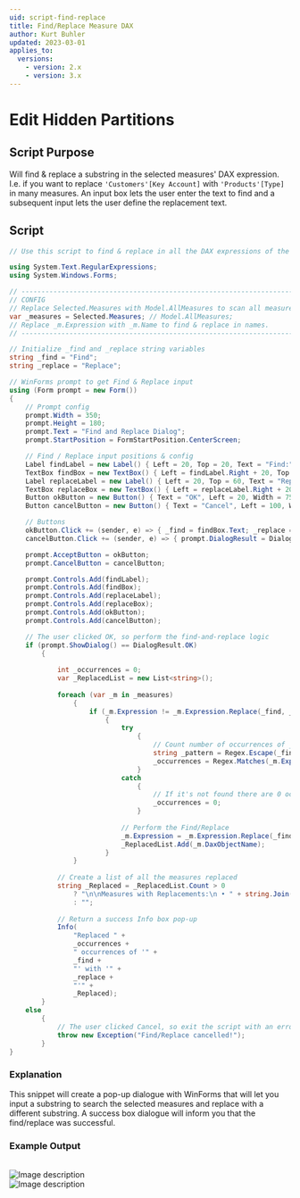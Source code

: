 ```yaml
---
uid: script-find-replace
title: Find/Replace Measure DAX
author: Kurt Buhler
updated: 2023-03-01
applies_to:
  versions:
    - version: 2.x
    - version: 3.x
---
```

# Edit Hidden Partitions

## Script Purpose
Will find & replace a substring in the selected measures' DAX expression. I.e. if you want to replace `'Customers'[Key Account]` with `'Products'[Type]` in many measures. 
An input box lets the user enter the text to find and a subsequent input lets the user define the replacement text.

## Script

```csharp
// Use this script to find & replace in all the DAX expressions of the selected measures

using System.Text.RegularExpressions;
using System.Windows.Forms;

// ---------------------------------------------------------------------//
// CONFIG
// Replace Selected.Measures with Model.AllMeasures to scan all measures
var _measures = Selected.Measures; // Model.AllMeasures;
// Replace _m.Expression with _m.Name to find & replace in names.
// ---------------------------------------------------------------------//

// Initialize _find and _replace string variables
string _find = "Find";
string _replace = "Replace";

// WinForms prompt to get Find & Replace input
using (Form prompt = new Form())
{
    // Prompt config
    prompt.Width = 350;
    prompt.Height = 180;
    prompt.Text = "Find and Replace Dialog";
    prompt.StartPosition = FormStartPosition.CenterScreen;

    // Find / Replace input positions & config
    Label findLabel = new Label() { Left = 20, Top = 20, Text = "Find:" };
    TextBox findBox = new TextBox() { Left = findLabel.Right + 20, Top = 20, Width = 150 };
    Label replaceLabel = new Label() { Left = 20, Top = 60, Text = "Replace:" };
    TextBox replaceBox = new TextBox() { Left = replaceLabel.Right + 20, Top = 60, Width = 150 };
    Button okButton = new Button() { Text = "OK", Left = 20, Width = 75, Top = 100 };
    Button cancelButton = new Button() { Text = "Cancel", Left = 100, Width = 75, Top = 100 };

    // Buttons
    okButton.Click += (sender, e) => { _find = findBox.Text; _replace = replaceBox.Text; prompt.DialogResult = DialogResult.OK; };
    cancelButton.Click += (sender, e) => { prompt.DialogResult = DialogResult.Cancel; };

    prompt.AcceptButton = okButton;
    prompt.CancelButton = cancelButton;

    prompt.Controls.Add(findLabel);
    prompt.Controls.Add(findBox);
    prompt.Controls.Add(replaceLabel);
    prompt.Controls.Add(replaceBox);
    prompt.Controls.Add(okButton);
    prompt.Controls.Add(cancelButton);

    // The user clicked OK, so perform the find-and-replace logic
    if (prompt.ShowDialog() == DialogResult.OK)
        {
            
            int _occurrences = 0;
            var _ReplacedList = new List<string>();
    
            foreach (var _m in _measures)
                {
                    if (_m.Expression != _m.Expression.Replace(_find, _replace))
                        {
                            try
                                {
                                    // Count number of occurrences of _find substring in the string
                                    string _pattern = Regex.Escape(_find);
                                    _occurrences = Regex.Matches(_m.Expression, _pattern).Count;
                                }
                            catch
                                {
                                    // If it's not found there are 0 occurrences
                                    _occurrences = 0;
                                }
            
                            // Perform the Find/Replace
                            _m.Expression = _m.Expression.Replace(_find, _replace);
                            _ReplacedList.Add(_m.DaxObjectName);
                        }
                }
    
            // Create a list of all the measures replaced
            string _Replaced = _ReplacedList.Count > 0
                ? "\n\nMeasures with Replacements:\n • " + string.Join("\n • ", _ReplacedList)
                : "";
    
            // Return a success Info box pop-up
            Info(
                "Replaced " + 
                _occurrences + 
                " occurrences of '" + 
                _find + 
                "' with '" + 
                _replace + 
                "'" + 
                _Replaced);
        }
    else
        {
            // The user clicked Cancel, so exit the script with an error message
            throw new Exception("Find/Replace cancelled!");
        }
}
```
### Explanation
This snippet will create a pop-up dialogue with WinForms that will let you input a substring to search the selected measures and replace with a different substring. A success box dialogue will inform you that the find/replace was successful.

### Example Output
<br>
<img src="~/images/Cscripts/script-find-replace-dialogue.png" alt="Image description" id="script-find-replace-dialogue">
<script>
    var img = document.getElementById("script-find-replace-dialogue");
    img.style.width = "400px";
</script>

<br>
<img src="~/images/Cscripts/script-find-replace-success.png" alt="Image description" id="script-find-replace-success">
<script>
    var img = document.getElementById("script-find-replace-success");
    img.style.width = "400px";
</script>